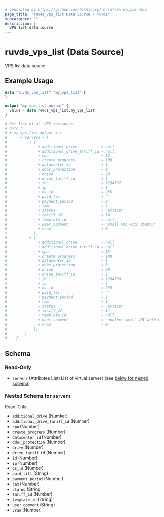 ```yaml
---
# generated by https://github.com/hashicorp/terraform-plugin-docs
page_title: "ruvds_vps_list Data Source - ruvds"
subcategory: ""
description: |-
  VPS list data source
---
```


# ruvds_vps_list (Data Source)

VPS list data source

## Example Usage

```terraform
data "ruvds_vps_list" "my_vps_list" {
}

output "my_vps_list_output" {
  value = data.ruvds_vps_list.my_vps_list
}

# Get list of all VPS instances.
# Output:
# + my_vps_list_output = {
#      + servers = [
#          + {
#              + additional_drive           = null
#              + additional_drive_tariff_id = null
#              + cpu                        = 15
#              + create_progress            = 100
#              + datacenter_id              = 1
#              + ddos_protection            = 0
#              + drive                      = 20
#              + drive_tariff_id            = 1
#              + id                         = 1234567
#              + ip                         = 1
#              + os_id                      = 255
#              + paid_till                  = ""
#              + payment_period             = 2
#              + ram                        = 1
#              + status                     = "active"
#              + tariff_id                  = 14
#              + template_id                = null
#              + user_comment               = "small VDI with Ubuntu"
#              + vram                       = 0
#            },
#          + {
#              + additional_drive           = null
#              + additional_drive_tariff_id = null
#              + cpu                        = 15
#              + create_progress            = 100
#              + datacenter_id              = 1
#              + ddos_protection            = 0
#              + drive                      = 20
#              + drive_tariff_id            = 1
#              + id                         = 1234568
#              + ip                         = 1
#              + os_id                      = 255
#              + paid_till                  = ""
#              + payment_period             = 2
#              + ram                        = 1
#              + status                     = "active"
#              + tariff_id                  = 14
#              + template_id                = null
#              + user_comment               = "another small VDI with Ubuntu"
#              + vram                       = 0
#            },
#        ]
#    }
```

<!-- schema generated by tfplugindocs -->
## Schema

### Read-Only

- `servers` (Attributes List) List of virtual servers (see [below for nested schema](#nestedatt--servers))

<a id="nestedatt--servers"></a>
### Nested Schema for `servers`

Read-Only:

- `additional_drive` (Number)
- `additional_drive_tariff_id` (Number)
- `cpu` (Number)
- `create_progress` (Number)
- `datacenter_id` (Number)
- `ddos_protection` (Number)
- `drive` (Number)
- `drive_tariff_id` (Number)
- `id` (Number)
- `ip` (Number)
- `os_id` (Number)
- `paid_till` (String)
- `payment_period` (Number)
- `ram` (Number)
- `status` (String)
- `tariff_id` (Number)
- `template_id` (String)
- `user_comment` (String)
- `vram` (Number)
